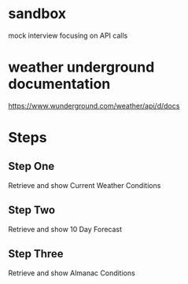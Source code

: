 # sandbox
mock interview focusing on API calls

# weather underground documentation 
https://www.wunderground.com/weather/api/d/docs

# Steps
## Step One
Retrieve and show Current Weather Conditions

## Step Two
Retrieve and show 10 Day Forecast

## Step Three
Retrieve and show Almanac Conditions